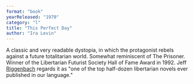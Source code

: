 ```yaml
---
format: "book"
yearReleased: "1970"
category: "l"
title: "This Perfect Day"
author: "Ira Levin"
---
```

A classic and very readable  dystopia, in which the protagonist rebels against a future totalitarian world.  Somewhat reminiscent of The Prisoner. Winner of the Libertarian Futurist  Society Hall of Fame Award in 1992. Jeff <a href="http://mises.org/daily/4866/Ira-Levin-and-This-Perfect-Day">Riggenbach</a>  regards it as "one of the top half-dozen libertarian novels ever published in  our language."
 